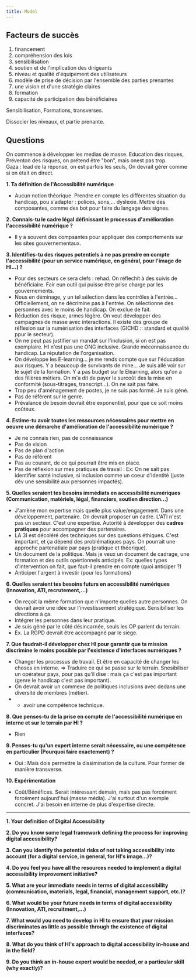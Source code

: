 ```yaml
---
title: Model
---
```


## Facteurs de succès

 1. financement
 2. compréhension des lois
 3. sensibilisation
 4. soutien et de l'implication des dirigeants
 5. niveau et qualité d'équipement des utilisateurs
 6. modèle de prise de décision par l'ensemble des parties prenantes
 7. une vision et d'une stratégie claires
 8. formation
 9. capacité de participation des bénéficiaires

Sensibilisation, Formations, transverses.

Dissocier les niveaux, et partie prenante. 

## Questions

On commence à développer les medias de masse. 
Education des risques, Préventon des risques, on prétend être "bon", mais onest pas trop.  
Gaza : lead de la réponse, on est parfois les seuls, On devrait gérer comme si on était en direct.

**1. Ta définition de l'Accessibilité numérique**

 - Aucun notion théorique. Prendre en compte les différentes situation du handicap, pou s'adapter : polices, sons,... dyslexie. Mettre des composantes, comme des bot pour faire du langage des signes.

**2. Connais-tu le cadre légal définissant le processus d'amélioration l'accessibilité numérique ?**

 - Il y a souvent des compsantes pour appliquer des comportements sur les sites gouvernementaux.


**3. Identifies-tu des risques potentiels à ne pas prendre en compte l'accessibilité (pour un service numérique, en général, pour l'image de HI...) ?**

 - Pour des secteurs ce sera clefs : rehad. On réflechit à des suivis de bénéficiaire. Fair eun outil qui puisse être prise charge par les gouvernements. 
 - Nous en déminage, y un tel sélection dans les contrôles à l'entrée... Officiellement, on ne décrimine pas à l'entrée. On sélectionne des personnes avec le moins de handicap. On exclue de fait.
 - Réduction des risque, armes légère. On veut développer des campagnes de masse avec interactions. Il existe des groupe de réflexion sur la numérisation des interfaces (GICHD :: standard et qualité ppur le secteur).
 - On ne peut pas justifier un mandat sur l'inclusion, si on est pas exemplaire. HI n'est pas une ONG inclusive. Grande méconnaissance du handicap. La réputation de l'organisation. 
 - On développe les E-learning... je me rends compte que sur l'éducation aux risques. Y a beaucoup de survivants de mine... Je suis allé voir sur le sujet de la formation. Y a pas budget sur le Elearning, alors qu'on a des filières métiers. On m'a dit de payer le surcoût des la mise en conformité (sous-titrages, transcript...). On ne sait pas faire. 
 - Trop peu d'aménagement de postes, je ne suis pas formé. Je suis géné. 
 - Pas de référent sur le genre.
 - Prévalance de besoin devrait être exponentiel, pour que ce soit moins coûteux.

**4. Estime-tu avoir toutes les ressources nécessaires pour mettre en oeuvre une démarche d'amélioration de l'accessibilité numérique ?**

 - Je ne connais rien, pas de connaissance
 - Pas de vision
 - Pas de plan d'action
 - Pas de référent
 - Pas au courant, de ce qui pourrait être mis en place.
 - Pas de réflexion sur mes pratiques de travail : 
   Ex: On ne sait pas identifier santé inclusive, si inclusion comme un coeur d'identité (juste dév une sensibilité aux personnes impactés). 
 
**5. Quelles seraient tes besoins immédiats en accessibilité numériques (Communication, matériels, légal, financiers, soutien direction...)**

 - J'amène mon expertise mais quelle plus value/engagement. Dans une développement, partenaire. On devrait proposer un cadre. L'ATI n'est pas un secteur. C'est une expertise. Autorité à développer des **cadres pratiques** pour accompagner des partenaires.
 - LA 3I est décoléré des techniques sur des questions éthiques. C'est important, et ça dépend des problématiques pays. On pourrait une approche partenatiale par pays (pratique et théorique).
 - Un document de la politique. Mais je veux un document de cadrage, une formation et des outils opértionnels anticipés.
  Ex: quelles types d'intervention on fait, que faut-il prendre en compte (quoi anticiper ?)
- Anticiper l'argent à investir (pour les formations)

**6. Quelles seraient tes besoins futurs en accessibilité numériques (Innovation, ATI, recrutement,...)**

 - On reçoit la même formation que n'importe quelles autre personnes. On devrait avoir une idée sur l'investissement stratégique. Sensibiliser les directions à ça.
 - Intégrer les personnes dans leur pratique.
 - Je suis géné par le côté désincarnée, seuls les OP parlent du terrain.
 - Ex. La RGPD devrait être accompagné par le siège.

**7. Que faudrait-il développer chez HI pour garantir que ta mission discrimine le moins possible par l'existence d'interfaces numériques ?**

 - Changer les processus de travail. Et être en capacité de changer les choses en interne. 
 => Traduire ce qui se passe sur le terrain. Snesibiliser un opérateur pays, pour pas qu'il dise : mais ça c'est pas important (genre le handicap c'est pas important).
 - On devrait avoir un commexe de politiques inclusions avec dedans une diversité de membres (métier).
 - + avoir une compétence technique.

**8. Que penses-tu de la prise en compte de l'accessibilité numérique en interne et sur le terrain par HI ?**

 - Rien

**9. Penses-tu qu'un expert interne serait nécessaire, ou une compétence en particulier (Pourquoi faire exactement) ?**

 - Oui : Mais dois permettre la dissimination de la culture. Pour former de manière transverse.

**10. Expérimentation**

 - Coût/Bénéfices. Serait intéressant demain, mais pas pas forcément forcément aujourd'hui (masse média). J'ai surtout d'un exemple concret. J'ai besoin en interne de plus d'expertise directe. 

---

**1. Your definition of Digital Accessibility**

**2. Do you know some legal framework defining the process for improving digital accessibility?**

**3. Can you identify the potential risks of not taking accessibility into account (for a digital service, in general, for HI's image...)?**

**4. Do you feel you have all the resources needed to implement a digital accessibility improvement initiative?**

**5. What are your immediate needs in terms of digital accessibility (communication, materials, legal, financial, management support, etc.)?**

**6. What would be your future needs in terms of digital accessibility (Innovation, ATI, recruitment,...)**

**7. What would you need to develop in HI to ensure that your mission discriminates as little as possible through the existence of digital interfaces?**

**8. What do you think of HI's approach to digital accessibility in-house and in the field?**

**9. Do you think an in-house expert would be needed, or a particular skill (why exactly)?**